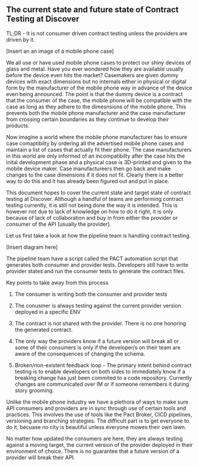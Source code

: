 ## The current state and future state of Contract Testing at Discover

TL;DR - It is not consumer driven contract testing unless the providers are driven by it.

[Insert an an image of a mobile phone case]

We all use or have used mobile phone cases to protect our shiny devices of glass and metal. Have you ever wondered how they are available usually before the device even hits the market? Casemakers are given dummy devices with exact dimensions but no internals either in physical or digital form by the manufacturer of the mobile phone way in advance of the device even being announced. The point is that the dummy device is a contract that the consumer of the case, the mobile phone will be compatible with the case as long as they adhere to the dimesnsions of the mobile phone. This prevents both the mobile phone manufacturer and the case manufacturer from crossing certain boundaries as they continue to develop their products. 

Now imagine a world where the mobile phone manufacturer has to ensure case comaptibilty by ordering all the advertised mobile phone cases and maintain a list of cases that actually fit their phone. The case manufacturers in this world are only informed of an incompatibilty after the case hits the inital development phase and a physical case is 3D-printed and given to the mobile device maker. Case manufactureers then go back and make changes to the case dimensions if it does not fit. Clearly there is a better way to do this and it has already been figured out and put in place.

This document hopes to cover the current state and target state of contract testing at Discover. Although a handful of teams are performing contract testing currently, it is still not being done the way it is intended. This is however not due to lack of knowledge on how to do it right, it is only because of lack of collaboration and buy in from either the provider or consumer of the API (usually the provider).

Let us first take a look at how the pipeline team is handling contract testing.

[Insert diagram here]

The pipeline team have a script called the PACT automation script that generates both consumer and provider tests. Developers still have to write provider states and run the consumer tests to generate the contract files.

Key points to take away from this process

1) The consumer is writing both the consumer and provider tests

2) The conusmer is always testing against the current provider version deployed in a specific ENV

3) The contract is not shared with the provider. There is no one honoring the generated contract.

4) The only way the providers know if a future version will break all or some of their consumers is only if the developer/s on their team are aware of the consequences of changing the schema.

5) Broken/non-existent feedback loop - The primary intent behind contract testing is to enable developers on both sides to immediately know if a breaking change has just been commited to a code repository. Currently changes are communicated over IM or if someone remembers it during story grooming.

Unlike the mobile phone industry we have a plethora of ways to make sure API consumers and providers are in sync through use of certain tools and practices. This involves the use of tools like the Pact Broker, CICD pipelines, versioning and branching strategies. The difficult part is to get everyone to do it, becuase no city is beautiful unless everyone mowes their own lawn.


No matter how updated the consumers are here, they are always testing against a moving target, the current version of the provider deployed in their environment of choice. There is no guarantee that a future version of a provider will break their API.

